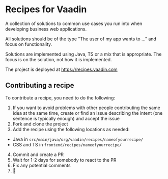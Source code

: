 # Recipes for Vaadin

A collection of solutions to common use cases you run into when developing business web applications.

All solutions should be of the type "The user of my app wants to ..." and focus on functionality.

Solutions are implemented using Java, TS or a mix that is appropriate. The focus is on the solution, not how it is implemented.

The project is deployed at https://recipes.vaadin.com

## Contributing a recipe

To contribute a recipe, you need to do the following:
1. If you want to avoid problems with other people contributing the same idea at the same time, create or find an issue describing the intent (one sentence is typically enough) and accept the issue
2. Fork and clone the project
3. Add the recipe using the following locations as needed:
 * Java in `src/main/java/org/vaadin/recipes/nameofyourrecipe/`
 * CSS and TS in `frontend/recipes/nameofyourrecipe/`
4. Commit and create a PR
5. Wait for 1-2 days for somebody to react to the PR
6. Fix any potential comments
7. :tada:

